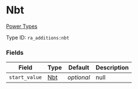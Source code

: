 # Nbt
[Power Types](../power_types.md)

Type ID: `ra_additions:nbt`
### Fields
 | Field | Type | Default | Description | 
|---|---|---|---|
 | `start_value` | [Nbt](../data_types/nbt.md) | _optional_ | null | 

